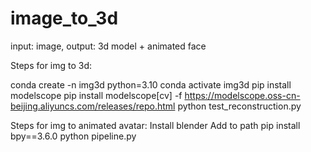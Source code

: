 # image_to_3d
input: image, output: 3d model + animated face

Steps for img to 3d:

conda create -n img3d python=3.10
conda activate img3d 
pip install modelscope
pip install modelscope[cv] -f https://modelscope.oss-cn-beijing.aliyuncs.com/releases/repo.html
python test_reconstruction.py

Steps for img to animated avatar:
Install blender
Add to path
pip install bpy==3.6.0
python pipeline.py
